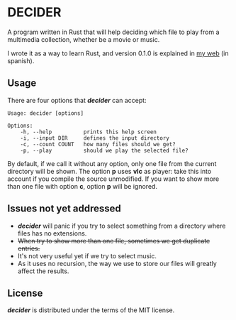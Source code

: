 # DECIDER

A program written in Rust that will help deciding which file to play from a
multimedia collection, whether be a movie or music.

I wrote it as a way to learn Rust, and version 0.1.0 is explained in [my web](https://www.ylabs.es/article/empezando-con-rust/) (in spanish).


## Usage

There are four options that **_decider_** can accept:
```
Usage: decider [options]

Options:
    -h, --help          prints this help screen
    -i, --input DIR     defines the input directory
    -c, --count COUNT   how many files should we get?
    -p, --play          should we play the selected file?
```

By default, if we call it without any option, only one file from the current
directory will be shown. The option **p** uses **vlc** as player: take this
into account if you compile the source unmodified. If you want to show more
than one file with option **c**, option **p** will be ignored.


## Issues **not yet** addressed

* **_decider_** will panic if you try to select something from a directory where
files has no extensions.
* ~~When try to show more than one file, sometimes we get duplicate entries.~~
* It's not very useful yet if we try to select music.
* As it uses no recursion, the way we use to store our files will greatly affect
the results.

## License

**_decider_** is distributed under the terms of the MIT license.
